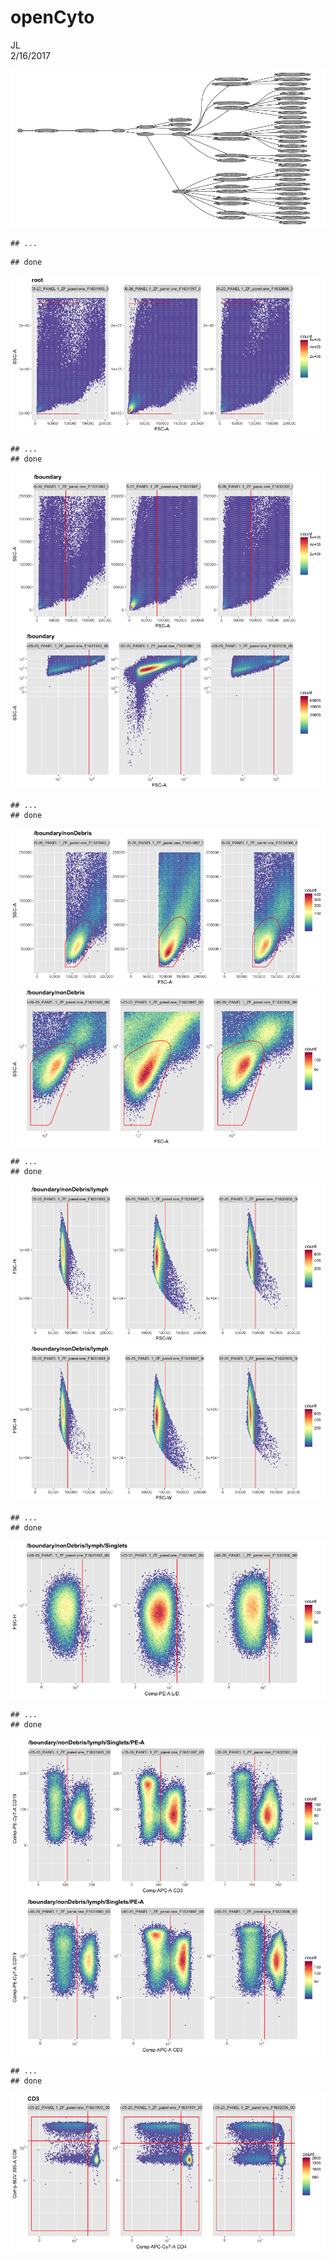# openCyto
JL  
2/16/2017  





![](openCyto_files/figure-html/unnamed-chunk-2-1.png)<!-- -->

```
## ...
```

```
## done
```

![](openCyto_files/figure-html/unnamed-chunk-2-2.png)<!-- -->

```
## ...
## done
```

![](openCyto_files/figure-html/unnamed-chunk-2-3.png)<!-- -->![](openCyto_files/figure-html/unnamed-chunk-2-4.png)<!-- -->

```
## ...
## done
```

![](openCyto_files/figure-html/unnamed-chunk-2-5.png)<!-- -->![](openCyto_files/figure-html/unnamed-chunk-2-6.png)<!-- -->

```
## ...
## done
```

![](openCyto_files/figure-html/unnamed-chunk-2-7.png)<!-- -->![](openCyto_files/figure-html/unnamed-chunk-2-8.png)<!-- -->

```
## ...
## done
```

![](openCyto_files/figure-html/unnamed-chunk-2-9.png)<!-- -->

```
## ...
## done
```

![](openCyto_files/figure-html/unnamed-chunk-2-10.png)<!-- -->![](openCyto_files/figure-html/unnamed-chunk-2-11.png)<!-- -->

```
## ...
## done
```

![](openCyto_files/figure-html/unnamed-chunk-2-12.png)<!-- -->

